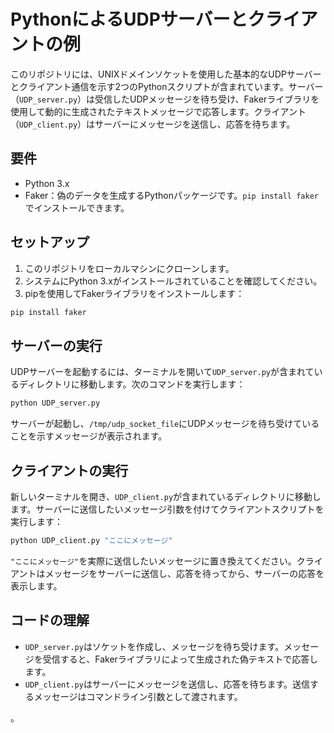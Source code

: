 
# PythonによるUDPサーバーとクライアントの例

このリポジトリには、UNIXドメインソケットを使用した基本的なUDPサーバーとクライアント通信を示す2つのPythonスクリプトが含まれています。サーバー（`UDP_server.py`）は受信したUDPメッセージを待ち受け、Fakerライブラリを使用して動的に生成されたテキストメッセージで応答します。クライアント（`UDP_client.py`）はサーバーにメッセージを送信し、応答を待ちます。

## 要件

- Python 3.x
- Faker：偽のデータを生成するPythonパッケージです。`pip install faker`でインストールできます。

## セットアップ

1. このリポジトリをローカルマシンにクローンします。
2. システムにPython 3.xがインストールされていることを確認してください。
3. pipを使用してFakerライブラリをインストールします：

```bash
pip install faker
```

## サーバーの実行

UDPサーバーを起動するには、ターミナルを開いて`UDP_server.py`が含まれているディレクトリに移動します。次のコマンドを実行します：

```bash
python UDP_server.py
```

サーバーが起動し、`/tmp/udp_socket_file`にUDPメッセージを待ち受けていることを示すメッセージが表示されます。

## クライアントの実行

新しいターミナルを開き、`UDP_client.py`が含まれているディレクトリに移動します。サーバーに送信したいメッセージ引数を付けてクライアントスクリプトを実行します：

```bash
python UDP_client.py "ここにメッセージ"
```

`"ここにメッセージ"`を実際に送信したいメッセージに置き換えてください。クライアントはメッセージをサーバーに送信し、応答を待ってから、サーバーの応答を表示します。

## コードの理解

- `UDP_server.py`はソケットを作成し、メッセージを待ち受けます。メッセージを受信すると、Fakerライブラリによって生成された偽テキストで応答します。
- `UDP_client.py`はサーバーにメッセージを送信し、応答を待ちます。送信するメッセージはコマンドライン引数として渡されます。

。

